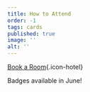 ```yaml
---
title: How to Attend
order: -1
tags: cards
published: true
image: ''
alt: ''
---
```


[Book a Room](https://www.bigbadcon.com/hotel/){.icon-hotel}

Badges available in June!

<!--Sign up to attend Big Bad Con!

[Buy a Badge](/buy-a-badge){.icon-badge}

[Book a Room](https://www.hyatt.com/en-US/group-booking/SFOBU/G-BBC3){.icon-hotel}

[Hotel](/hotel){.icon-hotel}

[Exhibitors](/exhibitor-information){.icon-booth}

[Program](/images/03-new_bigbadcon_program_10-09.pdf){.icon-book}

[FAQ](/faq){.icon-faq}-->
